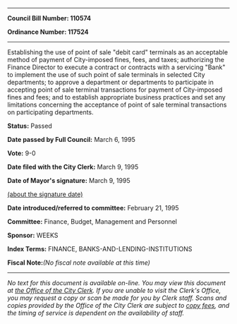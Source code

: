 

********

**Council Bill Number: 110574**
   
**Ordinance Number: 117524**
********

 Establishing the use of point of sale "debit card" terminals as an acceptable method of payment of City-imposed fines, fees, and taxes; authorizing the Finance Director to execute a contract or contracts with a servicing "Bank" to implement the use of such point of sale terminals in selected City departments; to approve a department or departments to participate in accepting point of sale terminal transactions for payment of City-imposed fines and fees; and to establish appropriate business practices and set any limitations concerning the acceptance of point of sale terminal transactions on participating departments.

**Status:** Passed
   
**Date passed by Full Council:** March 6, 1995
   
**Vote:** 9-0
   
**Date filed with the City Clerk:** March 9, 1995
   
**Date of Mayor's signature:** March 9, 1995
   
[(about the signature date)](/~public/approvaldate.htm)
   
   
   
**Date introduced/referred to committee:** February 21, 1995
   
**Committee:** Finance, Budget, Management and Personnel
   
**Sponsor:** WEEKS
   
   
**Index Terms:** FINANCE, BANKS-AND-LENDING-INSTITUTIONS

**Fiscal Note:**_(No fiscal note available at this time)_
********

_No text for this document is available on-line. You may view this document at [the Office of the City Clerk](http://www.seattle.gov/leg/clerk/contactUs.htm). If you are unable to visit the Clerk's Office, you may request a copy or scan be made for you by Clerk staff. Scans and copies provided by the Office of the City Clerk are subject to [copy fees](http://clerk.seattle.gov/~public/clerkfees.htm), and the timing of service is dependent on the availability of staff._

